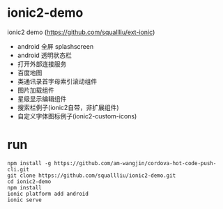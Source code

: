 # ionic2-demo
ionic2 demo (https://github.com/squallliu/ext-ionic)
- android 全屏 splashscreen
- android 透明状态栏
- 打开外部连接服务
- 百度地图
- 类通讯录首字母索引滚动组件
- 图片加载组件
- 星级显示编辑组件
- 搜索栏例子(ionic2自带，非扩展组件)
- 自定义字体图标例子(ionic2-custom-icons)

# run
```
npm install -g https://github.com/am-wangjin/cordova-hot-code-push-cli.git
git clone https://github.com/squallliu/ionic2-demo.git
cd ionic2-demo
npm install
ionic platform add android
ionic serve
```

